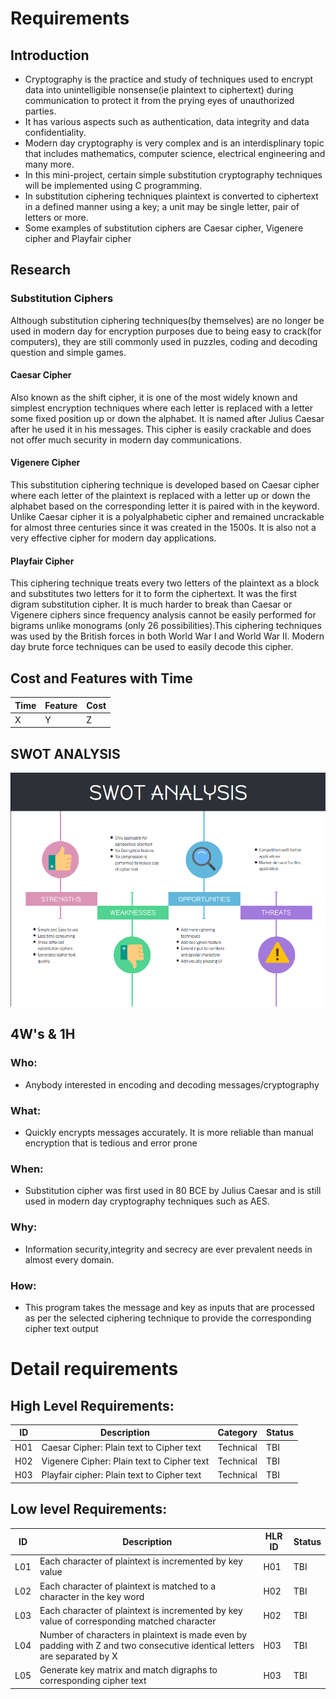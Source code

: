 # Requirements
## Introduction

* Cryptography is the practice and study of techniques used to encrypt data into unintelligible nonsense(ie plaintext to ciphertext) during communication to protect it from the prying eyes of unauthorized parties.
* It has various aspects such as authentication, data integrity and data confidentiality.
* Modern day cryptography is very complex and is an interdisplinary topic that includes mathematics, computer science, electrical engineering and many more.
* In this mini-project, certain simple substitution cryptography techniques will be implemented using C programming.
* In substitution ciphering techniques plaintext is converted to ciphertext in a defined manner using a key; a unit may be single letter, pair of letters or more.
* Some examples of substitution ciphers are Caesar cipher, Vigenere cipher and Playfair cipher

## Research
### Substitution Ciphers

Although substitution ciphering techniques(by themselves) are no longer be used in modern day for encryption purposes due to being easy to crack(for computers), they are still commonly used in puzzles, coding and decoding question and simple games.

#### Caesar Cipher
Also known as the shift cipher, it is one of the most widely known and simplest encryption techniques where each letter is replaced with a letter some fixed position up or down the alphabet. It is named after Julius Caesar after he used it in his messages. This cipher is easily crackable and does not offer much security in modern day communications.

#### Vigenere Cipher
This substitution ciphering technique is developed based on Caesar cipher where each letter of the plaintext is replaced with a letter up or down the alphabet based on the corresponding letter it is paired with in the keyword. Unlike Caesar cipher it is a polyalphabetic cipher and remained uncrackable for almost three centuries since it was created in the 1500s. It is also not a very effective cipher for modern day applications.

#### Playfair Cipher
This ciphering technique treats every two letters of the plaintext as a block and substitutes two letters for it to form the ciphertext. It was the first digram substitution cipher. It is much harder to break than Caesar or Vigenere ciphers since frequency analysis cannot be easily performed for bigrams unlike monograms (only 26 possibilities).This ciphering techniques was used by the British forces in both World War I and World War II. Modern day brute force techniques can be used to easily decode this cipher.

## Cost and Features with Time 
| Time | Feature | Cost |
| ----- | ----- | ----- |
|   X   |   Y   |   Z   |

## SWOT ANALYSIS
![SWOT Analysis](https://github.com/NalinBharathiEaswaramoorthy/StepIn_MiniProject_C/blob/master/1_Requirements/SWOT.png)

## 4W's & 1H

### Who:
* Anybody interested in encoding and decoding messages/cryptography

### What:
* Quickly encrypts messages accurately. It is more reliable than manual encryption that is tedious and error prone

### When:
* Substitution cipher was first used in 80 BCE by Julius Caesar and is still used in modern day cryptography techniques such as AES. 

### Why:
* Information security,integrity and secrecy are ever prevalent needs in almost every domain.

### How:
* This program takes the message and key as inputs that are processed as per the selected ciphering technique to provide the corresponding cipher text output

# Detail requirements
## High Level Requirements: 
| ID | Description | Category | Status | 
| ----- | ----- | ------- | ---------|
| H01 | Caesar Cipher: Plain text to Cipher text | Technical | TBI | 
| H02 | Vigenere Cipher: Plain text to Cipher text | Technical | TBI |
| H03 | Playfair cipher: Plain text to Cipher text | Technical | TBI | 


##  Low level Requirements:
| ID | Description | HLR ID | Status |
| ----- | ----- | ------- | ---------|
| L01 | Each character of plaintext is incremented by key value  | H01 | TBI |
| L02 | Each character of plaintext is matched to a character in the key word  | H02 | TBI |
| L03 | Each character of plaintext is incremented by key value of corresponding matched character | H02 | TBI |
| L04 | Number of characters in plaintext is made even by padding with Z and two consecutive identical letters are separated by X  | H03 | TBI |
| L05 | Generate key matrix and match digraphs to corresponding cipher text | H03 | TBI |
